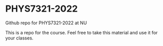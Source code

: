 # PHYS7321-2022
Github repo for PHYS7321-2022 at NU

This is a repo for the course. Feel free to take this material and use it for your classes.
